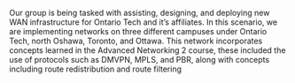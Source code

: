 Our group is being tasked with assisting, designing, and deploying new WAN
infrastructure for Ontario Tech and it’s affiliates. In this scenario, we are implementing networks
on three different campuses under Ontario Tech, north Oshawa, Toronto, and Ottawa. This
network incorporates concepts learned in the Advanced Networking 2 course, these included
the use of protocols such as DMVPN, MPLS, and PBR, along with concepts including route
redistribution and route filtering
